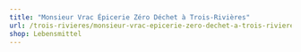 ```yaml
---
title: "Monsieur Vrac Épicerie Zéro Déchet à Trois-Rivières"
url: /trois-rivieres/monsieur-vrac-epicerie-zero-dechet-a-trois-rivieres/
shop: Lebensmittel
---
```

